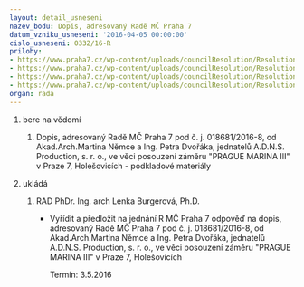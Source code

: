 ```yaml
---
layout: detail_usneseni
nazev_bodu: Dopis, adresovaný Radě MČ Praha 7
datum_vzniku_usneseni: '2016-04-05 00:00:00'
cislo_usneseni: 0332/16-R
prilohy:
- https://www.praha7.cz/wp-content/uploads/councilResolution/Resolutions/27528/export/DUVODOVAZPRAVAdopis~40643.doc
- https://www.praha7.cz/wp-content/uploads/councilResolution/Resolutions/27528/export/DopisADNS~40642.pdf
- https://www.praha7.cz/wp-content/uploads/councilResolution/Resolutions/27528/export/Studiezameru~40641.pdf
- https://www.praha7.cz/wp-content/uploads/councilResolution/Resolutions/27528/export/export~299686.pdf
organ: rada
---
```

<ol id="urzList" class="urzList_view"><li class="urzClass1" id=""><span name="1">bere na vědomí</span><ol class="urzOlClass"><li class="urzClass2" id="" style="text-align: left;"><span><p>Dopis, adresovaný Radě MČ Praha 7 pod č. j. 018681/2016-8, od Akad.Arch.Martina Němce a Ing. Petra Dvořáka, jednatelů A.D.N.S. Production, s. r. o., ve věci posouzení záměru "PRAGUE MARINA III" v Praze 7, Holešovicích - podkladové materiály</p></span></li></ol></li><li class="urzClass1" id="urzUkoly"><span name="1">ukládá</span><ol class="urzOlClass"><li class="urzClass2"><span><p>RAD PhDr. Ing. arch Lenka Burgerová, Ph.D.</p></span><ul class="urzUlClass"><li class="urzClass3"><span><p>Vyřídit a předložit na jednání R MČ Praha 7 odpověď na dopis, adresovaný Radě MČ Praha 7 pod č. j. 018681/2016-8, od Akad.Arch.Martina Němce a Ing. Petra Dvořáka, jednatelů A.D.N.S. Production, s. r. o., ve věci posouzení záměru "PRAGUE MARINA III" v Praze 7, Holešovicích</p></span><span class="urzUkolTermin">  Termín:&nbsp;3.5.2016</span></li></ul></li></ol></li></ol>